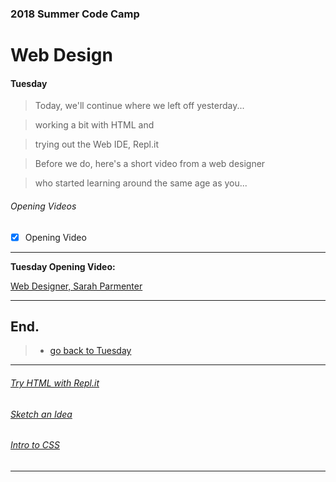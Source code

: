 ### 2018 Summer Code Camp
# Web Design

#### Tuesday

> Today, we'll continue where we left off yesterday...

> working a bit with HTML and

> trying out the Web IDE, Repl.it

> Before we do, here's a short video from a web designer

> who started learning around the same age as you...

###### Opening Videos
- [x] Opening Video

***

**Tuesday Opening Video:** 

[Web Designer, Sarah Parmenter](https://www.youtube.com/watch?v=kf5MF38XgqY)

***

## End.

> - [go back to Tuesday](tuesday.md)

***

###### [Try HTML with Repl.it](tuesday-replit.md)

###### [Sketch an Idea](tuesday-ideas.md)

###### [Intro to CSS](tuesday-intro-to-css.md)

***
